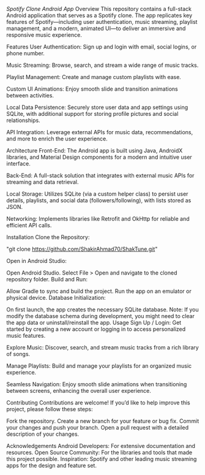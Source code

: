 *Spotify Clone Android App*
Overview
This repository contains a full-stack Android application that serves as a Spotify clone. The app replicates key features of Spotify—including user authentication, music streaming, playlist management, and a modern, animated UI—to deliver an immersive and responsive music experience.

Features
User Authentication:
Sign up and login with email, social logins, or phone number.

Music Streaming:
Browse, search, and stream a wide range of music tracks.

Playlist Management:
Create and manage custom playlists with ease.

Custom UI Animations:
Enjoy smooth slide and transition animations between activities.

Local Data Persistence:
Securely store user data and app settings using SQLite, with additional support for storing profile pictures and social relationships.

API Integration:
Leverage external APIs for music data, recommendations, and more to enrich the user experience.

Architecture
Front-End:
The Android app is built using Java, AndroidX libraries, and Material Design components for a modern and intuitive user interface.

Back-End:
A full-stack solution that integrates with external music APIs for streaming and data retrieval.

Local Storage:
Utilizes SQLite (via a custom helper class) to persist user details, playlists, and social data (followers/following), with lists stored as JSON.

Networking:
Implements libraries like Retrofit and OkHttp for reliable and efficient API calls.

Installation
Clone the Repository:

"git clone https://github.com/ShakirAhmad70/ShakTune.git" 

Open in Android Studio:

Open Android Studio.
Select File > Open and navigate to the cloned repository folder.
Build and Run:

Allow Gradle to sync and build the project.
Run the app on an emulator or physical device.
Database Initialization:

On first launch, the app creates the necessary SQLite database.
Note: If you modify the database schema during development, you might need to clear the app data or uninstall/reinstall the app.
Usage
Sign Up / Login:
Get started by creating a new account or logging in to access personalized music features.

Explore Music:
Discover, search, and stream music tracks from a rich library of songs.

Manage Playlists:
Build and manage your playlists for an organized music experience.

Seamless Navigation:
Enjoy smooth slide animations when transitioning between screens, enhancing the overall user experience.

Contributing
Contributions are welcome! If you’d like to help improve this project, please follow these steps:

Fork the repository.
Create a new branch for your feature or bug fix.
Commit your changes and push your branch.
Open a pull request with a detailed description of your changes.


Acknowledgements
Android Developers: For extensive documentation and resources.
Open Source Community: For the libraries and tools that made this project possible.
Inspiration: Spotify and other leading music streaming apps for the design and feature set.
